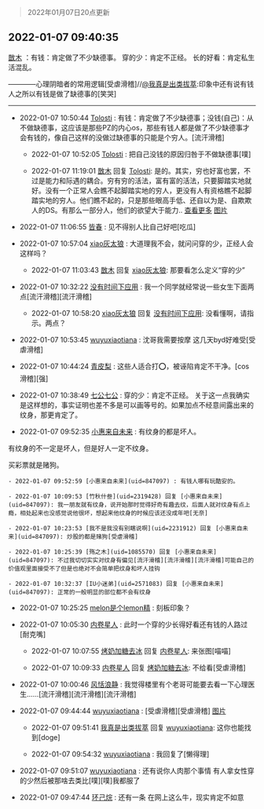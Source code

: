 > 2022年01月07日20点更新
<link rel="stylesheet" href="https://cdn.jsdelivr.net/gh/taotie6/sampleJSON@main/css/photo_show.css">
<meta name="referrer" content="no-referrer" />


 ## 2022-01-07 09:40:35 

 [㪚木](https://www.coolapk.com/feed/32651314?shareKey=ZjkxMTE5ZWQxNDU5NjFkNzllY2Y~) ：有钱：肯定做了不少缺德事。
穿的少：肯定不正经。
长的好看：肯定私生活混乱。

————心理阴暗者的常用逻辑[受虐滑稽]//<a class="feed-link-uname" href="/u/我真是出类拔萃">@我真是出类拔萃</a>:印象中还有说有钱人之所以有钱是做了缺德事的[笑哭] 

<div class="album">
</div>

 ------- 

- 2022-01-07 10:50:44 [Tolosti](uid=987946) : 有钱：肯定做了不少缺德事；没钱(自己)：从不做缺德事，这应该是那些PZ的内心os，那些有钱人都是做了不少缺德事才会有钱的，像自己这样的没做过缺德事的只能是个穷人。[流汗滑稽] 

    - 2022-01-07 10:52:05 [Tolosti](uid=987946) : 把自己没钱的原因归咎于不做缺德事[噗] 

    - 2022-01-07 11:19:01 [㪚木](uid=1081091) 回复 [Tolosti](uid=987946): 是的。其实，穷也好富也罢，不过是能力和际遇的耦合。穷有穷的活法，富有富的活法，只要脚踏实地就好。没有一个正常人会瞧不起脚踏实地的穷人，更没有人有资格瞧不起脚踏实地的穷人。他们瞧不起的，只是那些眼高手低、还自以为是、自欺欺人的DS。有那么一部分人，他们的欲望大于能力.. <a href="/feed/replyList?id=253500256">查看更多</a> [图片](http://image.coolapk.com/feed/2021/1220/22/1081091_7a24cd7c_1476_9631_770@300x300.gif)

- 2022-01-07 11:06:55 [皆春](uid=2581923) : 见不得别人比自己好吧[吃瓜] 

- 2022-01-07 10:57:04 [xiao灰太狼](uid=958070) : 大道理我不会，就问问穿的少，正经人会这样吗？ 

    - 2022-01-07 11:03:43 [㪚木](uid=1081091) 回复 [xiao灰太狼](uid=958070): 那要看怎么定义“穿的少” 

- 2022-01-07 10:32:22 [没有时间下应用](uid=2609694) : 我一个同学就经常说一些女生下面两点[流汗滑稽][流汗滑稽] 

    - 2022-01-07 10:58:20 [xiao灰太狼](uid=958070) 回复 [没有时间下应用](uid=2609694): 没看懂啊，请指示。两点？ 

- 2022-01-07 10:53:45 [wuyuxiaotiana](uid=686790) : 沈哥我需要按摩 这几天byd好难受[受虐滑稽] 

- 2022-01-07 10:44:24 [青皮梨](uid=1109281) : 这些人适合打⭕️，被诬陷肯定不干净。[cos滑稽][强] 

- 2022-01-07 10:38:49 [七公七公](uid=1763604) : 穿的少：肯定不正经。
关于这一点我确实是这样想的，事实证明也差不多是可以画等号的。如果加点不经意间露出来的纹身，那更肯定了。 

- 2022-01-07 09:52:35 [小惠来自未来](uid=847097) : 有纹身的都是坏人。

有纹身的不一定是坏人，但是好人一定不纹身。

买彩票就是赌狗。 

    - 2022-01-07 09:52:59 [小惠来自未来](uid=847097) : 有钱人哪有玩酷安的。 

    - 2022-01-07 10:09:53 [竹秋什叁](uid=2319428) 回复 [小惠来自未来](uid=847097): 我一朋友就有纹身，说开始那时觉得好奇有趣去纹，后面人就对纹身有点上瘾，相处起来也没感觉说他很坏，想起来他纹身的时候应该还没成年吧[无奈] 

    - 2022-01-07 10:23:53 [我不是我没有别瞎说啊](uid=2231912) 回复 [小惠来自未来](uid=847097): 炒股的都是赌狗[受虐滑稽] 

    - 2022-01-07 10:25:39 [殇之木](uid=1085570) 回复 [小惠来自未来](uid=847097): 不过我切切实实对纹身有偏见[流汗滑稽][流汗滑稽][流汗滑稽]可能自己的价值观里面接受不了但是也绝对不会简单把纹身和坏人挂钩 

    - 2022-01-07 10:32:37 [IU小迷弟](uid=2571083) 回复 [小惠来自未来](uid=847097): 正常的一般明显的部位都不会有纹身 

- 2022-01-07 10:25:25 [melon是个lemon精](uid=2080744) : 刻板印象？ 

- 2022-01-07 10:05:30 [内卷星人](uid=1485756) : 此时一个穿的少长得好看还有钱的人路过[耐克嘴] 

    - 2022-01-07 10:07:55 [烤奶加糖去冰](uid=739362) 回复 [内卷星人](uid=1485756): 来张图[喵喵] 

    - 2022-01-07 10:09:33 [内卷星人](uid=1485756) 回复 [烤奶加糖去冰](uid=739362): 不给看[受虐滑稽] 

- 2022-01-07 10:00:46 [风恬浪静](uid=2415886) : 我觉得楼里有个老哥可能要去看一下心理医生......[流汗滑稽][流汗滑稽][流汗滑稽] 

- 2022-01-07 09:44:44 [wuyuxiaotiana](uid=686790) : [受虐滑稽][受虐滑稽] [图片](http://image.coolapk.com/feed/2022/0107/09/686790_2d38beb4_9882_4077_806@1080x2340.jpeg)

    - 2022-01-07 09:51:41 [我真是出类拔萃](uid=2150297) 回复 [wuyuxiaotiana](uid=686790): 这你也能找到[doge] 

    - 2022-01-07 09:54:32 [wuyuxiaotiana](uid=686790) : 我回复了[懒得理] 

- 2022-01-07 09:51:07 [wuyuxiaotiana](uid=686790) : 还有说你人肉那个事情 有人拿女性穿的少然后被那啥去类比[噗][噗]我都服了 

- 2022-01-07 09:47:44 [环己烷](uid=181632) : 还有一条 在网上这么牛，现实肯定不如意 

